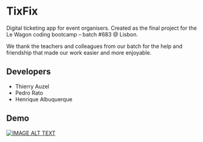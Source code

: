 # TixFix

Digital ticketing app for event organisers. Created as the final project for the Le Wagon coding bootcamp – batch #683 @ Lisbon.

We thank the teachers and colleagues from our batch for the help and friendship that made our work easier and more enjoyable.

## Developers

* Thierry Auzel
* Pedro Rato
* Henrique Albuquerque

## Demo

[![IMAGE ALT TEXT](https://i.ibb.co/TwM80Kt/yt-player.jpg)](http://www.youtube.com/watch?v=Yi5Q2mcFCZE&t=476s "TixFix Live Demo – Le Wagon Lisbon")

